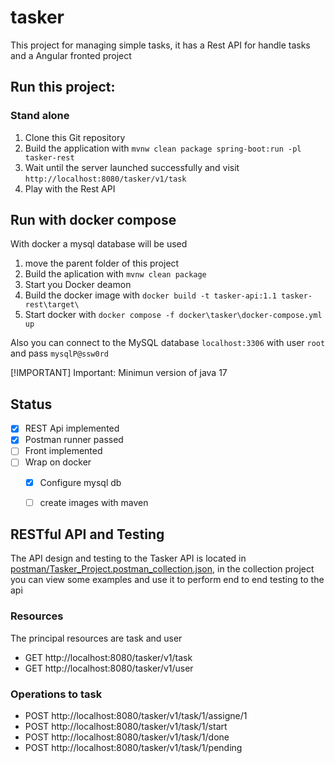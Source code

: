 # tasker
This project for managing simple tasks, it has a Rest API for handle tasks and a Angular fronted project

## Run this project:
### Stand alone
1. Clone this Git repository
2. Build the application with `mvnw clean package spring-boot:run -pl tasker-rest`
3. Wait until the server launched successfully and visit `http://localhost:8080/tasker/v1/task`
4. Play with the Rest API

## Run with docker compose
With docker a mysql database will be used 
1. move the parent folder of this project 
2. Build the aplication with `mvnw clean package`
3. Start you Docker deamon
4. Build the docker image with `docker build -t tasker-api:1.1 tasker-rest\target\`
5. Start docker with `docker compose -f docker\tasker\docker-compose.yml up`

Also you can connect to the MySQL database `localhost:3306` with user `root` and pass `mysqlP@ssw0rd`


[!IMPORTANT]
Important: Minimun version of java 17

## Status

- [x] REST Api implemented
- [x] Postman runner passed
- [ ] Front implemented
- [ ] Wrap on docker
  - [x] Configure mysql db
  - [ ] create images with maven




## RESTful API and Testing

The API design and testing to the Tasker API is located in [postman/Tasker_Project.postman_collection.json](https://github.com/emayu/tasker/web/blob/master/postman/Tasker_Project.postman_collection.json), in the collection project you can view some examples and use it to perform end to end testing to the api

### Resources 
The principal resources are task and user

- GET http://localhost:8080/tasker/v1/task 
- GET http://localhost:8080/tasker/v1/user 

### Operations to task
- POST http://localhost:8080/tasker/v1/task/1/assigne/1 
- POST http://localhost:8080/tasker/v1/task/1/start
- POST http://localhost:8080/tasker/v1/task/1/done
- POST http://localhost:8080/tasker/v1/task/1/pending
